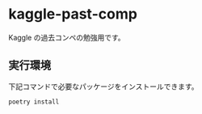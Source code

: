 # kaggle-past-comp

Kaggle の過去コンペの勉強用です。

## 実行環境

下記コマンドで必要なパッケージをインストールできます。

```bash
poetry install
```

